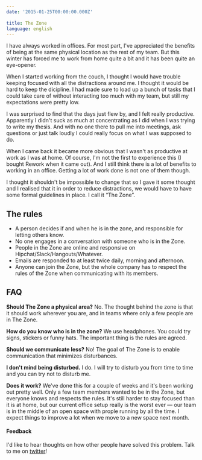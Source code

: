 ```yaml
---
date: '2015-01-25T00:00:00.000Z'
 
title: The Zone
language: english
---
```


I have always worked in offices. For most part, I've appreciated the benefits of being at the same physical location as the rest of my team. But this winter has forced me to work from home quite a bit and it has been quite an eye-opener.

When I started working from the couch, I thought I would have trouble keeping focused with all the distractions around me. I thought it would be hard to keep the dicipline. I had made sure to load up a bunch of tasks that I could take care of without interacting too much with my team, but still my expectations were pretty low.

I was surprised to find that the days just flew by, and I felt really productive. Apparently I didn't suck as much at concentrating as I did when I was trying to write my thesis. And with no one there to pull me into meetings, ask questions or just talk loudly I could really focus on what I was supposed to do.

When I came back it became more obvious that I wasn't as productive at work as I was at home. Of course, I'm not the first to experience this (I bought Rework when it came out). And I still think there is a lot of benefits to working in an office. Getting a lot of work done is not one of them though.

I thought it shouldn't be impossible to change that so I gave it some thought and I realised that it in order to reduce distractions, we would have to have some formal guidelines in place. I call it “The Zone”.

## The rules

- A person decides if and when he is in the zone, and responsible for letting others know.
- No one engages in a conversation with someone who is in the Zone.
- People in the Zone are online and responsive on Hipchat/Slack/Hangouts/Whatever.
- Emails are responded to at least twice daily, morning and afternoon.
- Anyone can join the Zone, but the whole company has to respect the rules of the Zone when communicating with its members.

## FAQ

**Should The Zone a physical area?**
No. The thought behind the zone is that it should work wherever you are, and in teams where only a few people are in The Zone.

**How do you know who is in the zone?**
We use headphones. You could try signs, stickers or funny hats. The important thing is the rules are agreed.

**Should we communicate less?**
No! The goal of The Zone is to enable communication that minimizes disturbances.

**I don't mind being disturbed.**
I do. I will try to disturb you from time to time and you can try not to disturb me.

**Does it work?**
We've done this for a couple of weeks and it's been working out pretty well. Only a few team members wanted to be in the Zone, but everyone knows and respects the rules. It's still harder to stay focused than it is at home, but our current office setup really is the worst ever — our team is in the middle of an open space with prople running by all the time. I expect things to improve a lot when we move to a new space next month.

#### Feedback

I'd like to hear thoughts on how other people have solved this problem. Talk to me on [twitter](http://twitter.com/eldh)!

